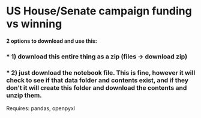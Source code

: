 # US House/Senate campaign funding vs winning

#### 2 options to download and use this:
### * 1) download this entire thing as a zip (files -> download zip)
### * 2) just download the notebook file. This is fine, however it will check to see if that data folder and contents exist, and if they don't it will create this folder and download the contents and unzip them.


Requires: pandas, openpyxl